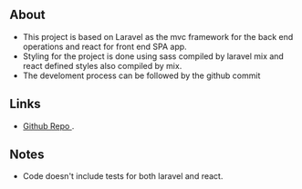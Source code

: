 ## About

- This project is based on Laravel as the mvc framework for the back end operations and react for front end SPA app.
- Styling for the project is done using sass compiled by laravel mix and react defined styles also compiled by mix.
- The develoment process can be followed by the github commit

## Links
- [Github Repo ](https://github.com/jbs321/creative-market).


## Notes
- Code doesn't include tests for both laravel and react.


